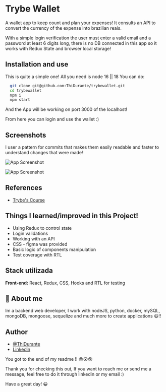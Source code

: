 # Trybe Wallet

A wallet app to keep count and plan your expenses! It consults an API to convert the currency of the expense into brazilian reais.

With a simple login verification the user must enter a valid email and a password at least 6 digits long, there is no DB connected in this app so it works with Redux State and browser local storage!

## Installation and use

This is quite a simple one!
All you need is node 16 || 18
You can do:

```bash
  git clone git@github.com:ThiDurante/trybewallet.git
  cd trybewallet
  npm i
  npm start
```

And the App will be working on port 3000 of the localhost!

From here you can login and use the wallet :)

## Screenshots

I user a pattern for commits that makes them easily readable and faster to understand changes that were made!

![App Screenshot](https://i.imgur.com/hv7vI7b.png)

![App Screenshot](https://i.imgur.com/spVYrV6.png)

## References

- [Trybe's Course](https://www.betrybe.com/)

## Things I learned/improved in this Project!

- Using Redux to control state
- Login validations
- Working with an API
- CSS - figma was provided
- Basic logic of components manipulation
- Test coverage with RTL

## Stack utilizada

**Front-end:** React, Redux, CSS, Hooks and RTL for testing

## 🚀 About me

Im a backend web developer, I work with nodeJS, python, docker, mySQL, mongoDB, mongoose, sequelize and much more to create applications 😃!!

## Author

- [@ThiDurante](https://www.github.com/ThiDurante)
- [Linkedin](https://www.linkedin.com/in/thidurante/)

You got to the end of my readme !! 😮😮😮

Thank you for checking this out, If you want to reach me or send me a message, feel free to do it through linkedin or my email :)

Have a great day! 😀
